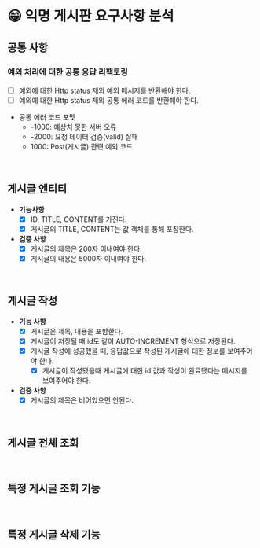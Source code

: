 # 😁 익명 게시판 요구사항 분석

## 공통 사항

### 예외 처리에 대한 공통 응답 리팩토링
- [ ] 예외에 대한 Http status 제외 예외 메시지를 반환해야 한다.
- [ ] 예외에 대한 Http status 제외 공통 에러 코드를 반환해야 한다.
- 공통 에러 코드 포멧
  - -1000: 예상치 못한 서버 오류
  - -2000: 요청 데이터 검증(valid) 실패
  - 1000: Post(게시글) 관련 예외 코드

<br>

## 게시글 엔티티
- **기능사항**
  - [x] ID, TITLE, CONTENT를 가진다.
  - [x] 게시글의 TITLE, CONTENT는 값 객체를 통해 포장한다.

- **검증 사항**
  - [x] 게시글의 제목은 200자 이내여야 한다.
  - [x] 게시글의 내용은 5000자 이내여야 한다.

<br>

## 게시글 작성
- **기능 사항**
  - [x] 게시글은 제목, 내용을 포함한다.
  - [x] 게시글이 저장될 때 id도 같이 AUTO-INCREMENT 형식으로 저장된다.
  - [x] 게시글 작성에 성공했을 때, 응답값으로 작성된 게시글에 대한 정보를 보여주어야 한다.
    - [x] 게시글이 작성됐을때 게시글에 대한 id 값과 작성이 완료됐다는 메시지를 보여주어야 한다.

- **검증 사항**
  - [x] 게시글의 제목은 비어있으면 안된다.

<br>

## 게시글 전체 조회


<br>

## 특정 게시글 조회 기능


<br>

## 특정 게시글 삭제 기능